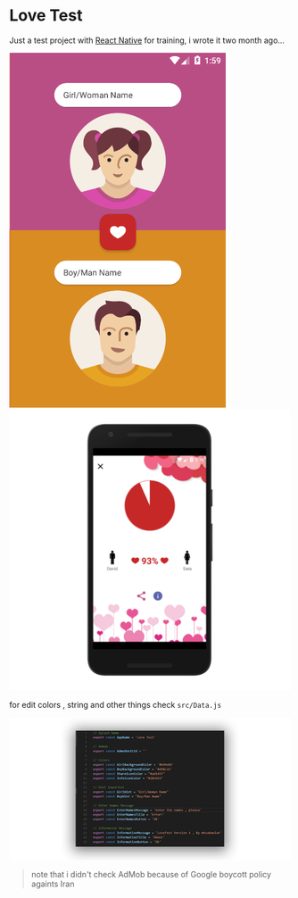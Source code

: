 Love Test
=
Just a test project with [React Native](https://facebook.github.io/react-native/) for training, i wrote it two month ago...

![LoveTest Main](https://github.com/msabaeian/LoveTest/blob/master/screenshots/1.png)
![LoveTest Two](https://github.com/msabaeian/LoveTest/blob/master/screenshots/2.png)


for edit colors , string and other things check `src/Data.js`

![edit](https://github.com/msabaeian/LoveTest/blob/master/screenshots/edit.png)

> note that i didn't check AdMob because of Google boycott policy againts Iran

